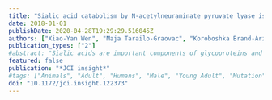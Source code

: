 ```yaml
---
title: "Sialic acid catabolism by N-acetylneuraminate pyruvate lyase is essential for muscle function"
date: 2018-01-01
publishDate: 2020-04-28T19:29:29.516045Z
authors: ["Xiao-Yan Wen", "Maja Tarailo-Graovac", "Koroboshka Brand-Arzamendi", "Anke Willems", "Bojana Rakic", "Karin Huijben", "Afitz Da Silva", "Xuefang Pan", "Suzan El-Rass", "Robin Ng", "Katheryn Selby", "Anju Mary Philip", "Junghwa Yun", "Cynthia Ye", "Colin Ross", "Anna Lehman", "Fokje Zijlstra", "Abu Bakar", "Britt Drögemöller", "Jacqueline Moreland", "Wyeth Wasserman", "Hilary Vallance", "Monique van Scherpenzeel", "Farhad Karbassi", "Martin Hoskings", "Udo Engelke", "Arjan de Brouwer", "Ron Wevers", "Alexey Pshezhetsky", "Clara van Karnebeek", "Dirk Lefeber"]
publication_types: ["2"]
#abstract: "Sialic acids are important components of glycoproteins and glycolipids essential for cellular communication, infection, and metastasis. The importance of sialic acid biosynthesis in human physiology is well illustrated by the severe metabolic disorders in this pathway. However, the biological role of sialic acid catabolism in humans remains unclear. Here, we present evidence that sialic acid catabolism is important for heart and skeletal muscle function and development in humans and zebrafish. In two siblings, presenting with sialuria, exercise intolerance/muscle wasting, and cardiac symptoms in the brother, compound heterozygous mutations [chr1:182775324CtextgreaterT (c.187CtextgreaterT; p.Arg63Cys) and chr1:182772897AtextgreaterG (c.133AtextgreaterG; p.Asn45Asp)] were found in the N-acetylneuraminate pyruvate lyase gene (NPL). In vitro, NPL activity and sialic acid catabolism were affected, with a cell-type-specific reduction of N-acetyl mannosamine (ManNAc). A knockdown of NPL in zebrafish resulted in severe skeletal myopathy and cardiac edema, mimicking the human phenotype. The phenotype was rescued by expression of wild-type human NPL but not by the p.Arg63Cys or p.Asn45Asp mutants. Importantly, the myopathy phenotype in zebrafish embryos was rescued by treatment with the catabolic products of NPL: N-acetyl glucosamine (GlcNAc) and ManNAc; the latter also rescuing the cardiac phenotype. In conclusion, we provide the first report to our knowledge of a human defect in sialic acid catabolism, which implicates an important role of the sialic acid catabolic pathway in mammalian muscle physiology, and suggests opportunities for monosaccharide replacement therapy in human patients."
featured: false
publication: "*JCI insight*"
#tags: ["Animals", "Adult", "Humans", "Male", "Young Adult", "Mutation", "Gene Knockdown Techniques", "HEK293 Cells", "Disease Models", "Animal", "Zebrafish", "Edema", "Cardiac", "Gene Expression Regulation", "Developmental", "Genetic diseases", "Genetic Diseases", "Inborn", "Genetics", "Hexosamines", "Metabolism", "Molecular biology", "Muscle", "Skeletal", "Muscular Diseases", "N-Acetylneuraminic Acid", "Oxo-Acid-Lyases", "Sialic Acid Storage Disease", "Skeletal muscle"]
doi: "10.1172/jci.insight.122373"
---
```


